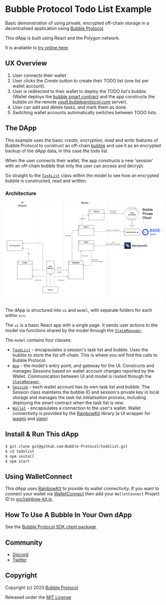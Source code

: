 # Bubble Protocol Todo List Example

Basic demonstration of using private, encrypted off-chain storage in a decentralised application using [Bubble Protocol](https://github.com/Bubble-Protocol/bubble-sdk). 

This dApp is built using React and the Polygon network.  

It is available to [try online here](https://bubbleprotocol.com/todolist).

## UX Overview

1. User connects their wallet
2. User clicks the *Create* button to create their TODO list (one list per wallet account).
3. User is redirected to their wallet to deploy the TODO list's bubble. (Wallet deploys the [bubble smart contract](./src/model/contracts/TodoListBubble.sol) and the app constructs the bubble on the remote [*vault.bubbleprotocol.com*](https://vault.bubbleprotocol.com) server).
4. User can add and delete tasks, and mark them as done.
5. Switching wallet accounts automatically switches between TODO lists.

## The DApp

This example uses the basic *create*, *encryption*, *read* and *write* features of Bubble Protocol to construct an off-chain [bubble](https://github.com/Bubble-Protocol/bubble-sdk#bubbles) and use it as an encrypted backup of the dApp data, in this case the todo list.  

When the user connects their wallet, the app constructs a new 'session' with an off-chain bubble that only the user can access and decrypt.

Go straight to the [`TaskList`](./src/model/TaskList.js) class within the model to see how an encrypted bubble is constructed, read and written. 

### Architecture

![Architecture](./architecture.png)

The dApp is structured into `ui` and `model`, with separate folders for each within `src`.  

The `ui` is a basic React app with a single page. It sends user actions to the model via functions shared by the model through the [`StateManager`](src/model/utils/StateManager.js).

The `model` contains four classes:

- [`TaskList`](./src/model/TaskList.js) - encapsulates a session's task list and bubble. Uses the bubble to store the list off-chain.  This is where you will find the calls to Bubble Protocol.
- [`App`](./src/model/App.js) - the model's entry point, and gateway for the UI. Constructs and manages Sessions based on wallet account changes reported by the Wallet. Communication between UI and model is routed through the [`StateManager`](src/model/utils/StateManager.js).
- [`Session`](./src/model/Session.js) - each wallet account has its own task list and bubble. The Session class maintains the bubble ID and session's private key in local storage and manages the task list initialisation process, including deploying the smart contract when the task list is new.
- [`Wallet`](./src/model/Wallet.js) - encapsulates a connection to the user's wallet. Wallet connectivity is provided by the [RainbowKit](https://www.rainbowkit.com/) library (a UI wrapper for [wagmi](https://wagmi.sh/) and [viem](https://viem.sh/))

## Install & Run This dApp

```
$ git clone git@github.com:Bubble-Protocol/todolist.git
$ cd todolist
$ npm install
$ npm start
```

## Using WalletConnect

This dApp uses [RainbowKit](https://www.rainbowkit.com/) to provide its wallet connectivity. If you want to connect your wallet via [WalletConnect](https://walletconnect.com/) then add your `WalletConnect` Project ID to [src/rainbow-kit.js](./src/rainbow-kit.js).

## How To Use A Bubble In Your Own dApp

See the [Bubble Protocol SDK client package](https://github.com/Bubble-Protocol/bubble-sdk/tree/main/packages/client).

## Community

- [Discord](https://discord.gg/sSnvK5C)
- [Twitter](https://twitter.com/BubbleProtocol)

## Copyright

Copyright (c) 2023 [Bubble Protocol](https://bubbleprotocol.com)

Released under the [MIT License](LICENSE)